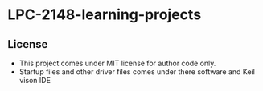 # LPC-2148-learning-projects

## License
- This project comes under MIT license for author code only.
- Startup files and other driver files comes under there software and Keil vison IDE
